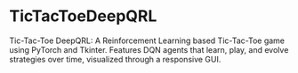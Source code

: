 # TicTacToeDeepQRL
Tic-Tac-Toe DeepQRL: A Reinforcement Learning based Tic-Tac-Toe game using PyTorch and Tkinter. Features DQN agents that learn, play, and evolve strategies over time, visualized through a responsive GUI.
